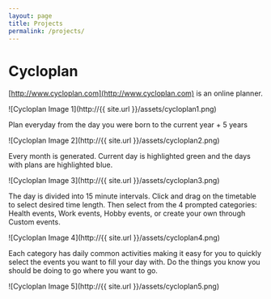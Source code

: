 ```yaml
---
layout: page
title: Projects
permalink: /projects/
---
```

# Cycloplan
[http://www.cycloplan.com](http://www.cycloplan.com) is an online planner.

![Cycloplan Image 1](http://{{ site.url }}/assets/cycloplan1.png)

Plan everyday from the day you were born to the current year + 5 years

![Cycloplan Image 2](http://{{ site.url }}/assets/cycloplan2.png)

Every month is generated. Current day is highlighted green and the days with plans are highlighted blue.

![Cycloplan Image 3](http://{{ site.url }}/assets/cycloplan3.png)

The day is divided into 15 minute intervals. Click and drag on the timetable to select desired time length. Then select from the 4 prompted categories: Health events, Work events, Hobby events, or create your own through Custom events.

![Cycloplan Image 4](http://{{ site.url }}/assets/cycloplan4.png)

Each category has daily common activities making it easy for you to quickly select the events you want to fill your day with. Do the things you know you should be doing to go where you want to go.

![Cycloplan Image 5](http://{{ site.url }}/assets/cycloplan5.png)